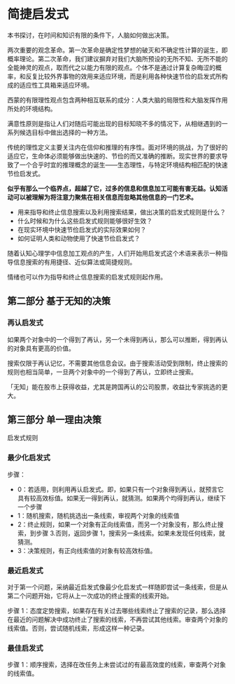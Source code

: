 # 简捷启发式
本书探讨，在时间和知识有限的条件下，人脑如何做出决策。

两次重要的观念革命。第一次革命是确定性梦想的破灭和不确定性计算的诞生，即概率理论。第二次革命，我们建议摒弃对我们大脑所预设的无所不知、无所不能的全能神灵的观点，取而代之以能力有限的观点。个体不是通过计算复杂晦涩的概率，和反复比较外界事物的效用来适应环境，而是利用各种快速节俭的启发式所构成的适应性工具箱来适应环境。

西蒙的有限理性观点包含两种相互联系的成分：人类大脑的局限性和大脑发挥作用所处的环境结构。

满意性原则是指让人们对随后可能出现的目标知晓不多的情况下，从相继遇到的一系列候选目标中做出选择的一种方法。

传统的理性定义主要关注内在信仰和推理的有序性。面对环境的挑战，为了很好的适应它，生命体必须能够做出快速的、节俭的而又准确的推断。现实世界的要求导致了一个合乎时宜的推理概念的诞生——生态理性，与特定环境结构相匹配的快速节俭启发式。

**似乎有那么一个临界点，超越了它，过多的信息和信息加工可能有害无益。认知活动可以被理解为将注意力聚焦在相关信息而忽略其他信息的一门艺术。**

- 用来指导和终止信息搜索以及利用搜索结果，做出决策的启发式规则是什么？
- 什么时候和为什么这些启发式规则能够很好生效？
- 在现实环境中快速节俭启发式的实际效果如何？
- 如何证明人类和动物使用了快速节俭启发式？

随着认知心理学中信息加工观点的产生，人们开始用启发式这个术语来表示一种指导信息搜索的有用捷径、近似算法或简捷规则。

情绪也可以作为指导和终止信息搜索的启发式规则起作用。

## 第二部分 基于无知的决策
### 再认启发式

如果两个对象中的一个得到了再认，另一个未得到再认，那么可以推断，得到再认的对象具有更高的价值。

搜索仅限于再认记忆，不需要其他信息会议。由于搜索活动受到限制，终止搜索的规则也相当简单，一旦两个对象中的一个得到了再认，立即终止搜索。

「无知」能在股市上获得收益，尤其是跨国再认的公司股票，收益比专家挑选的更大。

## 第三部分 单一理由决策

启发式规则

### 最少化启发式

步骤：

- 0：若适用，则利用再认启发式。即，如果只有一个对象得到再认，就预言它具有较高效标值。如果无一得到再认，就猜测。如果两个均得到再认，继续下一个步骤
- 1：随机搜索，随机挑选出一条线索，审视两个对象的线索值
- 2：终止规则，如果一个对象有正向线索值，而另一个对象没有，那么终止搜索，到步骤 3.否则，返回步骤 1，搜索另一条线索。如果未发现任何线索，就猜测。
- 3：决策规则，有正向线索值的对象有较高效标值。

### 最近启发式
对于第一个问题，采纳最近启发式像最少化启发式一样随即尝试一条线索，但是从第二个问题开始，它将从上一次成功的终止搜索的线索开始。

步骤 1：态度定势搜索，如果存在有关过去哪些线索终止了搜索的记录，那么选择在最近的问题解决中成功终止了搜索的线索，不再尝试其他线索。审查两个对象的线索值。否则，尝试随机线索，形成这样一种记录。

### 最佳启发式
步骤 1：顺序搜索，选择在改任务上未尝试过的有最高效度的线索，审查两个对象的线索值。
